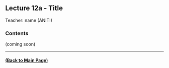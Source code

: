 ## Lecture 12a - Title
Teacher: name (ANITI)



### Contents

(coming soon)

---
#### [(Back to Main Page)](../index.md)
